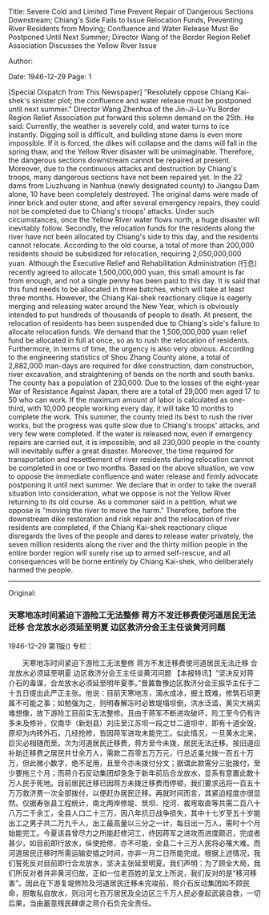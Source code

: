 Title: Severe Cold and Limited Time Prevent Repair of Dangerous Sections Downstream; Chiang's Side Fails to Issue Relocation Funds, Preventing River Residents from Moving; Confluence and Water Release Must Be Postponed Until Next Summer; Director Wang of the Border Region Relief Association Discusses the Yellow River Issue

Author: 

Date: 1946-12-29
Page: 1

[Special Dispatch from This Newspaper] "Resolutely oppose Chiang Kai-shek's sinister plot; the confluence and water release must be postponed until next summer." Director Wang Zhenhua of the Jin-Ji-Lu-Yu Border Region Relief Association put forward this solemn demand on the 25th. He said: Currently, the weather is severely cold, and water turns to ice instantly. Digging soil is difficult, and building stone dams is even more impossible. If it is forced, the dikes will collapse and the dams will fall in the spring thaw, and the Yellow River disaster will be unimaginable. Therefore, the dangerous sections downstream cannot be repaired at present. Moreover, due to the continuous attacks and destruction by Chiang's troops, many dangerous sections have not been repaired yet. In the 22 dams from Liuzhuang in Nanhua (newly designated county) to Jiangsu Dam alone, 10 have been completely destroyed. The original dams were made of inner brick and outer stone, and after several emergency repairs, they could not be completed due to Chiang's troops' attacks. Under such circumstances, once the Yellow River water flows north, a huge disaster will inevitably follow. Secondly, the relocation funds for the residents along the river have not been allocated by Chiang's side to this day, and the residents cannot relocate. According to the old course, a total of more than 200,000 residents should be subsidized for relocation, requiring 2,050,000,000 yuan. Although the Executive Relief and Rehabilitation Administration (行总) recently agreed to allocate 1,500,000,000 yuan, this small amount is far from enough, and not a single penny has been paid to this day. It is said that this fund needs to be allocated in three batches, which will take at least three months. However, the Chiang Kai-shek reactionary clique is eagerly merging and releasing water around the New Year, which is obviously intended to put hundreds of thousands of people to death. At present, the relocation of residents has been suspended due to Chiang's side's failure to allocate relocation funds. We demand that the 1,500,000,000 yuan relief fund be allocated in full at once, so as to rush the relocation of residents. Furthermore, in terms of time, the urgency is also very obvious. According to the engineering statistics of Shou Zhang County alone, a total of 2,882,000 man-days are required for dike construction, dam construction, river excavation, and straightening of bends on the north and south banks. The county has a population of 230,000. Due to the losses of the eight-year War of Resistance Against Japan, there are a total of 29,000 men aged 17 to 50 who can work. If the maximum amount of labor is calculated as one-third, with 10,000 people working every day, it will take 10 months to complete the work. This summer, the county tried its best to rush the river works, but the progress was quite slow due to Chiang's troops' attacks, and very few were completed. If the water is released now, even if emergency repairs are carried out, it is impossible, and all 230,000 people in the county will inevitably suffer a great disaster. Moreover, the time required for transportation and resettlement of river residents during relocation cannot be completed in one or two months. Based on the above situation, we vow to oppose the immediate confluence and water release and firmly advocate postponing it until next summer. We declare that in order to take the overall situation into consideration, what we oppose is not the Yellow River returning to its old course. As a commoner said in a petition, what we oppose is "moving the river to move the harm." Therefore, before the downstream dike restoration and risk repair and the relocation of river residents are completed, if the Chiang Kai-shek reactionary clique disregards the lives of the people and dares to release water privately, the seven million residents along the river and the thirty million people in the entire border region will surely rise up to armed self-rescue, and all consequences will be borne entirely by Chiang Kai-shek, who deliberately harmed the people.



<hr /> 

Original: 


### 天寒地冻时间紧迫下游险工无法整修  蒋方不发迁移费使河道居民无法迁移  合龙放水必须延至明夏  边区救济分会王主任谈黄河问题

1946-12-29
第1版()
专栏：

　　天寒地冻时间紧迫下游险工无法整修
    蒋方不发迁移费使河道居民无法迁移
    合龙放水必须延至明夏
    边区救济分会王主任谈黄河问题
    【本报特讯】“坚决反对蒋介石的毒谋，合龙放水必须延至明年夏季。”晋冀鲁豫边区救济分会王振华主任于二十五日提出此严正主张。他说：目前天寒地冻，滴水成冰，掘土既难，修筑石坝更属不可能之事；如勉强为之，则明春解冻时必致堤塌坝倒，洪水泛滥，黄灾大祸实难想像，故下游险工目前实无法整修。且由于蒋军不断进攻破坏，险工至今仍有许多未及修补，仅南华（新划县）刘庄至江苏坝一段之廿二道坝中，即有十道全毁，原坝为内砖外石，几经抢修，皆因蒋军进攻未能完工。似此情况，一旦黄水北来，巨灾必相随而至。次为河道居民迁移费，蒋方至今未拨，居民无法迁移。按旧道应补助迁移费之居民共廿余万人，需款二百零五万万元，行总近虽允拨一百五十万万，但此微小数字，绝不足用，且至今亦未拨付分文；据谓此款需分三批拨付，至少要拖三个月；而蒋介石反动集团却急急于新年前后合龙放水，显系有意置此数十万人民于死地。目前居民迁移已因蒋方未拨迁移费而停顿，我们要求迅将一百五十万万救济费一次全部拨付，以便赶办居民迁移。再就时间而言，其紧迫程度亦很显然。仅据寿张县工程统计，南北两岸修堤、筑坝、挖河、裁弯取直等共需二百八十八万二千余工，全县人口二十三万，因八年抗日战争损失，其中十七岁至五十岁能出工之男子共二万九千人，出工最高量以三分之一计，每日出一万人，需时十个月始能完工。今夏该县曾尽力之所能赶修河工，终因蒋军之进攻而进度颇迟，完成者甚少，如目前即行放水，纵使抢修，亦不可能，全县二十三万人民将必罹大难。而河道居民迁移时所需运输安插之时间，亦非一月二日所能完成。根据上述情况，我们誓死反对目前即行合龙放水，坚决主张延至明夏。我们声明：为了顾全大局，我们所反对者并非黄河归故，正如一位老百姓的呈文上所说，我们反对的是“移河移害”。因此在下游复堤修险及河道居民迁移未完竣前，蒋介石反动集团如不顾民命，胆敢私自放水，则沿河七百万居民及全边区三千万人民必奋起武装自救，一切后果，当由蓄意残民肆虐之蒋介石负完全责任。
